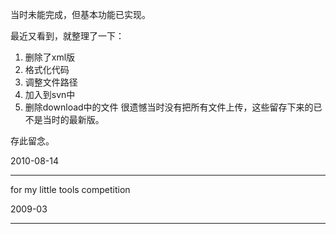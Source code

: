 当时未能完成，但基本功能已实现。

最近又看到，就整理了一下：
  1. 删除了xml版
  1. 格式化代码
  1. 调整文件路径
  1. 加入到svn中
  1. 删除download中的文件
很遗憾当时没有把所有文件上传，这些留存下来的已不是当时的最新版。

存此留念。

2010-08-14

---


for my little tools competition

2009-03

---
